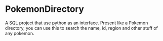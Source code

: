# PokemonDirectory
A SQL project that use python as an interface. Present like a Pokemon directory, you can use this to search the name, id, region and other stuff of any pokemon.
